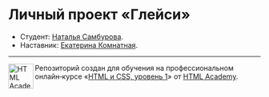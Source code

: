 # Личный проект «Глейси»

* Студент: [Наталья Самбурова](https://up.htmlacademy.ru/htmlcss/26/user/13939).
* Наставник: [Екатерина Комнатная](https://up.htmlacademy.ru/htmlcss/26/user/215761).

---

<a href="https://htmlacademy.ru/intensive/htmlcss"><img align="left" width="50" height="50" alt="HTML Academy" src="https://up.htmlacademy.ru/static/img/intensive/htmlcss/logo-for-github-2.png"></a>

Репозиторий создан для обучения на профессиональном онлайн‑курсе «[HTML и CSS, уровень 1](https://htmlacademy.ru/intensive/htmlcss)» от [HTML Academy](https://htmlacademy.ru).
